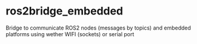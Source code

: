 # ros2bridge_embedded
Bridge to communicate ROS2 nodes (messages by topics) and embedded platforms using wether WIFI (sockets) or serial port
